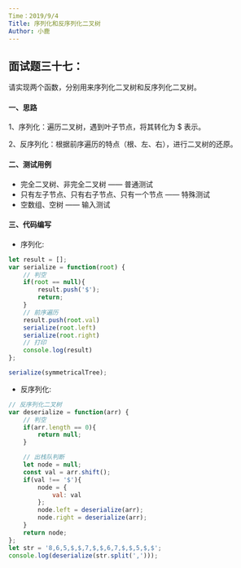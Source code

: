 ```yaml
---
Time：2019/9/4
Title: 序列化和反序列化二叉树
Author: 小鹿
---
```




## 面试题三十七：

请实现两个函数，分别用来序列化二叉树和反序列化二叉树。



#### 一、思路

1、序列化：遍历二叉树，遇到叶子节点，将其转化为 $ 表示。

2、反序列化：根据前序遍历的特点（根、左、右），进行二叉树的还原。



#### 二、测试用例

- 完全二叉树、非完全二叉树 —— 普通测试
- 只有左子节点、只有右子节点、只有一个节点 —— 特殊测试
- 空数组、空树 —— 输入测试



#### 三、代码编写

- 序列化:

```javascript
let result = [];
var serialize = function(root) {
    // 判空
    if(root == null){
        result.push('$');
        return;
    }
    // 前序遍历
    result.push(root.val)
    serialize(root.left)
    serialize(root.right)
    // 打印
    console.log(result)
};

serialize(symmetricalTree);
```

- 反序列化:

```javascript
// 反序列化二叉树
var deserialize = function(arr) {
    // 判空
    if(arr.length == 0){
        return null;
    }

    // 出栈队判断
    let node = null;
    const val = arr.shift();
    if(val !== '$'){
        node = {
            val: val
        };
        node.left = deserialize(arr);
        node.right = deserialize(arr);
    }
    return node;
};
let str = '8,6,5,$,$,7,$,$,6,7,$,$,5,$,$';
console.log(deserialize(str.split(',')));
```































